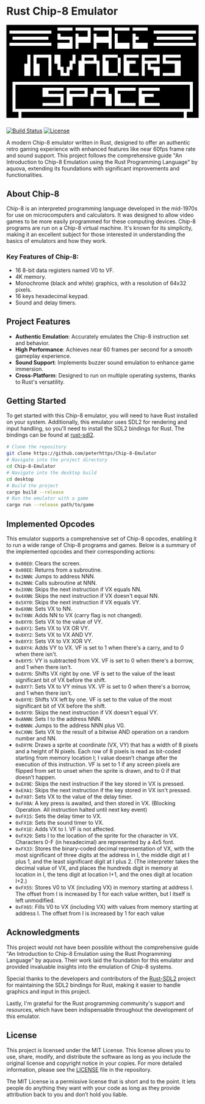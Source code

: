 # Rust Chip-8 Emulator

<p align="center">
  <img src="assets/cover.png" alt="Rust Chip-8 Emulator Cover">
</p>

[![Build Status](https://img.shields.io/badge/build-passing-brightgreen)](#) [![License](https://img.shields.io/badge/license-MIT-green)](#)

A modern Chip-8 emulator written in Rust, designed to offer an authentic retro gaming experience with enhanced features like near 60fps frame rate and sound support. This project follows the comprehensive guide "An Introduction to Chip-8 Emulation using the Rust Programming Language" by aquova, extending its foundations with significant improvements and functionalities.

## About Chip-8

Chip-8 is an interpreted programming language developed in the mid-1970s for use on microcomputers and calculators. It was designed to allow video games to be more easily programmed for these computing devices. Chip-8 programs are run on a Chip-8 virtual machine. It's known for its simplicity, making it an excellent subject for those interested in understanding the basics of emulators and how they work.

### Key Features of Chip-8:

- 16 8-bit data registers named V0 to VF.
- 4K memory.
- Monochrome (black and white) graphics, with a resolution of 64x32 pixels.
- 16 keys hexadecimal keypad.
- Sound and delay timers.

## Project Features

- **Authentic Emulation**: Accurately emulates the Chip-8 instruction set and behavior.
- **High Performance**: Achieves near 60 frames per second for a smooth gameplay experience.
- **Sound Support**: Implements buzzer sound emulation to enhance game immersion.
- **Cross-Platform**: Designed to run on multiple operating systems, thanks to Rust's versatility.

## Getting Started

To get started with this Chip-8 emulator, you will need to have Rust installed on your system. Additionally, this emulator uses SDL2 for rendering and input handling, so you'll need to install the SDL2 bindings for Rust. The bindings can be found at [rust-sdl2](https://github.com/Rust-SDL2/rust-sdl2).

```bash
# Clone the repository
git clone https://github.com/peterhttps/Chip-8-Emulator
# Navigate into the project directory
cd Chip-8-Emulator
# Navigate into the desktop build
cd desktop
# Build the project
cargo build --release
# Run the emulator with a game
cargo run --release path/to/game
```

## Implemented Opcodes

This emulator supports a comprehensive set of Chip-8 opcodes, enabling it to run a wide range of Chip-8 programs and games. Below is a summary of the implemented opcodes and their corresponding actions:

- `0x00E0`: Clears the screen.
- `0x00EE`: Returns from a subroutine.
- `0x1NNN`: Jumps to address NNN.
- `0x2NNN`: Calls subroutine at NNN.
- `0x3XNN`: Skips the next instruction if VX equals NN.
- `0x4XNN`: Skips the next instruction if VX doesn't equal NN.
- `0x5XY0`: Skips the next instruction if VX equals VY.
- `0x6XNN`: Sets VX to NN.
- `0x7XNN`: Adds NN to VX (carry flag is not changed).
- `0x8XY0`: Sets VX to the value of VY.
- `0x8XY1`: Sets VX to VX OR VY.
- `0x8XY2`: Sets VX to VX AND VY.
- `0x8XY3`: Sets VX to VX XOR VY.
- `0x8XY4`: Adds VY to VX. VF is set to 1 when there's a carry, and to 0 when there isn't.
- `0x8XY5`: VY is subtracted from VX. VF is set to 0 when there's a borrow, and 1 when there isn't.
- `0x8XY6`: Shifts VX right by one. VF is set to the value of the least significant bit of VX before the shift.
- `0x8XY7`: Sets VX to VY minus VX. VF is set to 0 when there's a borrow, and 1 when there isn't.
- `0x8XYE`: Shifts VX left by one. VF is set to the value of the most significant bit of VX before the shift.
- `0x9XY0`: Skips the next instruction if VX doesn't equal VY.
- `0xANNN`: Sets I to the address NNN.
- `0xBNNN`: Jumps to the address NNN plus V0.
- `0xCXNN`: Sets VX to the result of a bitwise AND operation on a random number and NN.
- `0xDXYN`: Draws a sprite at coordinate (VX, VY) that has a width of 8 pixels and a height of N pixels. Each row of 8 pixels is read as bit-coded starting from memory location I; I value doesn’t change after the execution of this instruction. VF is set to 1 if any screen pixels are flipped from set to unset when the sprite is drawn, and to 0 if that doesn’t happen.
- `0xEX9E`: Skips the next instruction if the key stored in VX is pressed.
- `0xEXA1`: Skips the next instruction if the key stored in VX isn't pressed.
- `0xFX07`: Sets VX to the value of the delay timer.
- `0xFX0A`: A key press is awaited, and then stored in VX. (Blocking Operation. All instruction halted until next key event)
- `0xFX15`: Sets the delay timer to VX.
- `0xFX18`: Sets the sound timer to VX.
- `0xFX1E`: Adds VX to I. VF is not affected.
- `0xFX29`: Sets I to the location of the sprite for the character in VX. Characters 0-F (in hexadecimal) are represented by a 4x5 font.
- `0xFX33`: Stores the binary-coded decimal representation of VX, with the most significant of three digits at the address in I, the middle digit at I plus 1, and the least significant digit at I plus 2. (The interpreter takes the decimal value of VX, and places the hundreds digit in memory at location in I, the tens digit at location I+1, and the ones digit at location I+2.)
- `0xFX55`: Stores V0 to VX (including VX) in memory starting at address I. The offset from I is increased by 1 for each value written, but I itself is left unmodified.
- `0xFX65`: Fills V0 to VX (including VX) with values from memory starting at address I. The offset from I is increased by 1 for each value


## Acknowledgments

This project would not have been possible without the comprehensive guide "An Introduction to Chip-8 Emulation using the Rust Programming Language" by aquova. Their work laid the foundation for this emulator and provided invaluable insights into the emulation of Chip-8 systems.

Special thanks to the developers and contributors of the [Rust-SDL2](https://github.com/Rust-SDL2/rust-sdl2) project for maintaining the SDL2 bindings for Rust, making it easier to handle graphics and input in this project.

Lastly, I'm grateful for the Rust programming community's support and resources, which have been indispensable throughout the development of this emulator.

## License

This project is licensed under the MIT License. This license allows you to use, share, modify, and distribute the software as long as you include the original license and copyright notice in your copies. For more detailed information, please see the [LICENSE](LICENSE) file in the repository.

The MIT License is a permissive license that is short and to the point. It lets people do anything they want with your code as long as they provide attribution back to you and don’t hold you liable.
